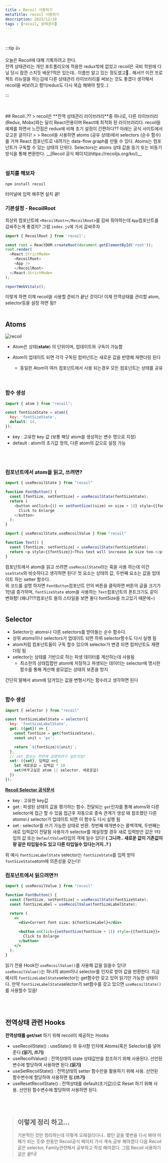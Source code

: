 ```yaml
---
title : Recoil 사용하기
metaTitle: recoil 사용하기 
description: 2023/12/18
tags : [recoil, 상태관리]
---
```

<br />

:::tip 👍

오늘은 Recoil에 대해 기록하려고 한다. <br />
전역 상태관리는 개인 포트폴리오에 적용한 redux밖에 없었고 recoil은 국비 학원에 다닐 당시 잠깐 스치듯 배운?적은 있는데.. 이름만 알고 있는 정도였고🤔.. 해서!!! 이전 프로젝트 리뉴얼을 하는김에 다른 상태관리 라이브러리를 써보는 것도 좋겠다 생각해서 recoil을 써보려고 함!!(redux도 다시 복습 해봐야 할듯..)

:::

  <br />
  <br />
## Recoil..??
> recoil은 **전역 상태관리 라이브러리**중 하나로, 다른 라이브러리(Redux, Mobx)와는 달리 React전용이며 React에 최적화 된 라이브러리다. recoil을 예제를 하면서 느낀점은 redux에 비해 초기 설정이 간편하다??
아래는 공식 사이트에서 갖고온 글이다!
>    >  Recoil을 사용하면 atoms (공유 상태)에서 selectors (순수 함수)를 거쳐 React 컴포넌트로 내려가는 data-flow graph를 만들 수 있다. Atoms는 컴포넌트가 구독할 수 있는 상태의 단위다. Selectors는 atoms 상태 값을 동기 또는 비동기 방식을 통해 변환한다.
__[Recoil 공식 페이지](https://recoiljs.org/ko/)__


  <br />
  <br />

### 설치를 해보자
```cmd
npm install recoil
```
터미널에 입력 해주면 설치 끝! 

### 기본설정 - RecoilRoot
최상위 컴포넌트에 `<RecoilRoot></RecoilRoot>`를 감싸 줘야하는데 `App`컴포넌트를 감싸주는게 좋겠지? 그럼 `index.js`에 가서 감싸주자 
```js title='index.js'
import { RecoilRoot } from 'recoil';

const root = ReactDOM.createRoot(document.getElementById('root'));
root.render(
  <React.StrictMode>
    <RecoilRoot>
    <App />
    </RecoilRoot>
  </React.StrictMode>
);

reportWebVitals();

```
이렇게 하면 이제 recoil을 사용할 준비가 끝난 것이다! 이제 전역상태를 관리할 atom, selector등을 설정 하면 됨!!
<br />
<br />

## Atoms
![recoil](./img/recoil1.png)

- Atom은 상태(**state**) 의 단위이며, 업데이트와 구독이 가능함
- Atom이 업데이트 되면 각각 구독된 컴퍼넌트는 새로운 값을 반영해 재랜더링 된다
  - 동일한 Atom이 여러 컴포넌트에서 사용 되는경우 모든 컴포넌트는 상태를 공유   


  <br />
  <br />

### 함수 생성
```js title="atom 함수 생성"
import { atom } from "recoil";

const fontSizeState = atom({
  key: 'fontSizeState',
  default: 14,
});
```
- key :  고유한 key 값 (보통 해당 atom을 생성하는 변수 명으로 지정)
- default : atom의 초기값 정의, 다른 atom의 값으로 설정 가능

<br />
<br />

### 컴포넌트에서 atom을 읽고, 쓰려면?

```js title='FontButton 컴포넌트'
import { useRecoilState } from "recoil"

function FontButton() {
  const [fontSize, setFontSize] = useRecoilState(fontSizeState);
  return (
    <button onClick={() => setFontSize((size) => size + 1)} style={{fontSize}}>
      Click to Enlarge
    </button> 
  );
}
```
```js title='Text 컴포넌트'
import { useRecoilState,useRecoilValue } from "recoil"

function Text() {
  const [fontSize, setFontSize] = useRecoilState(fontSizeState);
  return <p style={{fontSize}}>This text will increase in size too.</p>;
}
```
컴포넌트에서 atom을 읽고 쓰려면 `useRecoilState`라는 훅을 사용 하는데 이건 `useState`와 비슷하다고 생각하면 된다! 첫 요소는 상태의 값, 두번째 요소는 값을 업데이트 하는 setter 함수다.
<br />
위 코드를 설명 하자면 `FontButton`컴포넌트 안의 버튼을 클릭하면 버튼의 글꼴 크기가 1만큼 증가하며, `fontSizeState` atom을 사용하는 `Text`컴포넌트의 폰트크기도 같이 변화함! (왜냐?!?!컴포넌트 들의 스타일을 보면 둘다 fontSize을 쓰고있기 때문에~)
<br />
<br />

## Selector

- Selector는 atoms나 다른 selectors를 받아들는 순수 함수다. 
- 상위 atoms이나 selectors가 업데이트 되면 하위 selector함수도 다시 실행 됨
- atom처럼 컴포넌트들이 구독 할수 있으며 selector가 변경 되면 컴퍼넌트도 재랜더링 됨
- selector는 상태를 기반으로 하는 파생 데이터를 계산하는데 사용됨 
  - 최소한의 상태집합만 atom에 저장하고 파생되는 데이터는 selector에 명시한 함수를 통해 계산해 쓸모없는 상태의 보존을 방지

간단히 말해서 atom에 담겨있는 값을 변형시키는 함수라고 생각하면 된다
<br />
<br />

### 함수 생성 
```js title='selector함수 생성'
import { selector } from "recoil"

const fontSizeLabelState = selector({
  key: 'fontSizeLabelState',
  get: ({get}) => {
    const fontSize = get(fontSizeState);
    const unit = 'px';

    return `${fontSize}${unit}`;
  },
  // set 함수는 한번에 설명하려구 넣은것임!
  set: ({set}, 입력값 =>{
    let 새로운값 = 입력값 * 10
    set(바꾸고싶은 atom || selector, 새로운값)
  })
});
```
**[Recoil Selector 공식문서](https://recoiljs.org/ko/docs/api-reference/core/selector/)**
- key : 고유한 key값
- get : 파생된 상태의 값을 평가하는 함수. 전달되는 `get`인자를 통해 atoms와 다른 selector에 접근 할 수 있음 접근후 자동으로 종속 관계가 생성 돼 참조했던 다른 atoms나 selector가 업데이트 되면 이 함수도 다시 실행 됨
- set : selector를 쓰기 가능한 상태로 반환. 첫번째 매개변수는 콜백객체, 두번째는 새로 입력값이 전달됨 사용자가 selector를 재설정할 경우 새로 입력받은 값은 `T`타입의 값 또는 `DefaultValue`타입의 객체 일수 있다! **( 그니까.. 새로운 값이 기존값이랑 같은 타입일수도 있고 다른 타입일수 있다는거지..? )**


위 예시 `fontSizeLabelState` selector는 `fontSizeState`를 입력 받아 `fontSizeState`atom에 의존성을 갖는다!  

### 컴포넌트에서 읽으려면?!

```jsx
import { useRecoilValue } from "recoil"

function FontButton() {
  const [fontSize, setFontSize] = useRecoilState(fontSizeState);
  const fontSizeLabel = useRecoilValue(fontSizeLabelState);

  return (
    <>
      <div>Current font size: ${fontSizeLabel}</div>

      <button onClick={setFontSize(fontSize + 1)} style={{fontSize}}>
        Click to Enlarge
      </button>
    </>
  );
}
```
읽기 전용 Hook인 `useRecoilValue()`를 사용해 값을 읽을수 있다! `useRecoilValue()`는 하나의 atom이나 selector를 인자로 받아 값을 반환한다. 지금 예시의 `fontSizeLabelState`selector는 get함수만 갖고 있어 읽기만 가능한 상태이다. 만약 `fontSizeLabelState`selector가 set함수를 갖고 있으면 `useRecoilState()`를 사용할수 있음!

<br />
<br />

## 전역상태 관련 Hooks

**전역상태를 get/set** 하기 위해 recoil이 제공하는 Hooks
- useRecoilState() : useState() 와 유사함 인자에 Atoms(혹은 Selector)를 넣어준다.**(읽기, 쓰기)**
- useRecoilValue() : 전역상태의 state 상태값만을 참조하기 위해 사용된다. 선언된 변수에 할당하여 사용하면 된다.**(읽기)**
- useSetRecoilState() : 전역상태의 setter 함수만을 활용하기 위해 사용. 선언된 함수변수에 할당하여 사용하면 됨.**(쓰기)**
- useResetRecoilState() : 전역상태를 default(초기값)으로 Reset 하기 위해 사용. 선언된 함수변수에 할당하여 사용하면 된다. 

<br />
<br />

> ## 이렇게 정리 하고...
> 기본적인 것만 정리하는데 이렇게 오래걸리다니.. 봤던 글을 몇번을 다시 봐야 이해가 되는 듯😰 한동안 Recoil공식 페이지 가서 계속 공부 해야겠다 다음 Recoil 글은 selector, Family관련해서 공부하고 작성 해야겠다. 그럼 Recoil 사용하기 글은 끝!!✌️